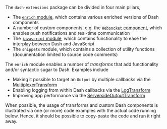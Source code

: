 The `dash-extensions` package can be divided in four main pillars,

* The [`enrich` module](getting_started/enrich), which contains various enriched versions of Dash components
* A number of custom components, e.g. the [`Websocket` component](components/websocket), which enables push notifications and real-time communication
* The [`javascript` module](getting_started/javascript), which contains functionality to ease the interplay between Dash and JavaScript
* The `snippets` module, which contains a collection of utility functions (documentation limited to source code comments)

The `enrich` module enables a number of _transforms_ that add functionality and/or syntactic sugar to Dash. Examples include

* Making it possible to target an `Output` by multiple callbacks via the [MultiplexerTransform](transforms/multiplexer_transform)
* Enabling logging from within Dash callbacks via the [LogTransform](transforms/log_transform)
* Improving app performance via the [ServersideOutputTransform](transforms/serverside_output_transform)

When possible, the usage of transforms and custom Dash components is illustrated via one (or more) code examples with the actual code running below. Hence, it should be possible to copy-paste the code and run it right away.